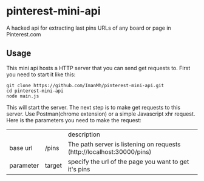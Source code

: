 # pinterest-mini-api
A hacked api for extracting last pins URLs of any board or page in Pinterest.com

## Usage
This mini api hosts a HTTP server that you can send get requests to. First you need to start it like this:

```shell
git clone https://github.com/ImanMh/pinterest-mini-api.git
cd pinterest-mini-api
node main.js
```

This will start the server. The next step is to make get requests to this server. Use Postman(chrome extension) or a simple Javascript xhr request. Here is the parameters you need to make the request:

<table>
  <tr>
    <td></td>
    <td></td>
    <td>description</td>
  </tr>
  <tr>
    <td>base url</td>
    <td>/pins</td>
    <td>The path server is listening on requests (http://localhost:30000/pins)</td>
  </tr>
  <tr>
    <td>parameter</td>
    <td>target</td>
    <td>specify the url of the page you want to get it's pins</td>
  </tr>
</table>

